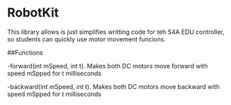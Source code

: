 # RobotKit

This library allows is just simplifies writting code for teh S4A EDU controller, so students can quickly use motor movement funcions.

##Functions

-forward(int mSpeed, int t).  Makes both DC motors move forward with speed mSpped for t milliseconds

-backward(int mSpeed, int t).  Makes both DC motors move backward with speed mSpped for t milliseconds
